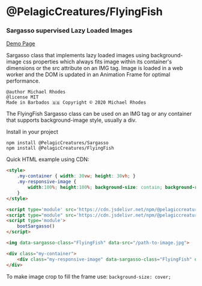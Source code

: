 # @PelagicCreatures/FlyingFish

### Sargasso supervised Lazy Loaded Images

[Demo Page](https://blog.PelagicCreatures.com/demos/flyingfish)

Sargasso class that implements lazy loaded images using background-image css properties which always fits image within its container's dimensions or the src attribute on an IMG tag. Image is loaded in a web worker and the DOM is updated in an Animation Frame for optimal performance.

```
@author Michael Rhodes
@license MIT
Made in Barbados 🇧🇧 Copyright © 2020 Michael Rhodes
```

The FlyingFish Sargasso class can be used on an IMG tag or any container that supports background-image style, usually a div.

Install in your project
```
npm install @PelagicCreatures/Sargasso
npm install @PelagicCreatures/FlyingFish
```

Quick HTML example using CDN:
```html
<style>
	.my-container { width: 30vw; height: 30vh; }
	.my-responsive-image {
		width:100%; height:100%; background-size: contain; background-repeat: no-repeat; background-position: center center;
	}
</style>

<script type='module' src='https://cdn.jsdelivr.net/npm/@pelagiccreatures/sargasso/dist/sargasso.es.js'></script>
<script type="module" src='https://cdn.jsdelivr.net/npm/@pelagiccreatures/flyingfish/dist/flyingfish.es.js'></script>
<script type='module'>
	bootSargasso()
</script>

<img data-sargasso-class="FlyingFish" data-src="/path-to-image.jpg">

<div class="my-container">
	<div class="my-responsive-image" data-sargasso-class="FlyingFish" data-src="/path-to-image.jpg"></div>
</div>
```

To make image crop to fill the frame use: `background-size: cover;`
